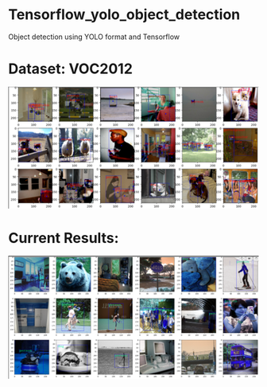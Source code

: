 # Tensorflow_yolo_object_detection
Object detection using YOLO format and Tensorflow


# Dataset: VOC2012
![data](https://github.com/Prajesh7/Tensorflow_yolo_object_detection/blob/main/data.png)

# Current Results:

![results](https://github.com/Prajesh7/Tensorflow_yolo_object_detection/blob/main/results.png)
